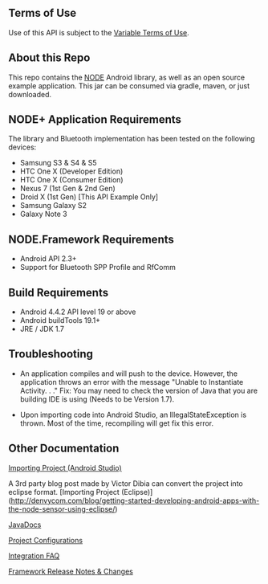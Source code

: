 Terms of Use
---
Use of this API is subject to the [Variable Terms of Use](http://variableinc.com/terms-use-license/).

About this Repo
---
This repo contains the [NODE](http://nodesensors.com) Android library, as well as an open source example application.
This jar can be consumed via gradle, maven, or just downloaded. 




NODE+ Application Requirements
---
The library and Bluetooth implementation has been tested on the following devices:
	
* Samsung S3 & S4  & S5
* HTC One X (Developer Edition)
* HTC One X (Consumer Edition)
* Nexus 7 (1st Gen & 2nd Gen)
* Droid X (1st Gen) [This API Example Only]
* Samsung Galaxy S2
* Galaxy Note 3


NODE.Framework Requirements
---    
* Android API 2.3+
* Support for Bluetooth SPP Profile and RfComm
    


Build Requirements
---
* Android 4.4.2 API level 19 or above
* Android buildTools 19.1+
* JRE / JDK 1.7  



Troubleshooting
----

* An application compiles and will push to the device.
However, the application throws an error with the message "Unable to Instantiate Activity. . ." 
Fix: You may need to check the version of Java that you are building IDE is using (Needs to be Version 1.7).


* Upon importing code into Android Studio, an IllegalStateException is thrown. 
Most of the time, recompiling will get fix this error.  


Other Documentation
---  

[Importing Project (Android Studio)](https://bitbucket.org/variabletech/libnode-android-public/wiki/Project%20Setup%20%28Android%20Studio%29)

A 3rd party blog post made by Victor Dibia can convert the project into eclipse format.
[Importing Project (Eclipse)] (http://denvycom.com/blog/getting-started-developing-android-apps-with-the-node-sensor-using-eclipse/)

[JavaDocs](http://variabletech.bitbucket.org/framework/android/doc)

[Project Configurations](https://bitbucket.org/variabletech/libnode-android-public/wiki/Project%20Configuration)

[Integration FAQ](https://bitbucket.org/variabletech/libnode-android-public/wiki/Integration%20FAQ)

[Framework Release Notes & Changes](https://bitbucket.org/variabletech/libnode-android-public/src/8136fca96066e1296f1aeb3bbe69fb44e21e9366/api%20example/?at=master)